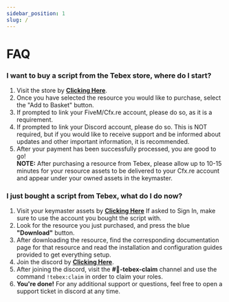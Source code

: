 ```yaml
---
sidebar_position: 1
slug: /
---
```


# FAQ

### I want to buy a script from the Tebex store, where do I start?

1. Visit the store by **[Clicking Here](https://store.n4.gg)**.
2. Once you have selected the resource you would like to purchase, select the "Add to Basket" button.
3. If prompted to link your FiveM/Cfx.re account, please do so, as it is a requirement.
4. If prompted to link your Discord account, please do so. This is NOT required, but if you would like to receive support and be informed about updates and other important information, it is recommended.
5. After your payment has been successfully processed, you are good to go! <br />
   **NOTE:** After purchasing a resource from Tebex, please allow up to 10-15 minutes for your resource assets to be delivered to your Cfx.re account and appear under your owned assets in the keymaster.

### I just bought a script from Tebex, what do I do now?

1. Visit your keymaster assets by **[Clicking Here](https://keymaster.fivem.net/asset-grants)** If asked to Sign In, make sure to use the account you bought the script with.
2. Look for the resource you just purchased, and press the blue **"Download"** button.
3. After downloading the resource, find the corresponding documentation page for that resource and read the installation and configuration guides provided to get everything setup.
4. Join the discord by **[Clicking Here](https://discord.gg/n4)**.
5. After joining the discord, visit the **#🔑-tebex-claim** channel and use the command `!tebex:claim` in order to claim your roles.
6. **You're done!** For any additional support or questions, feel free to open a support ticket in discord at any time.
